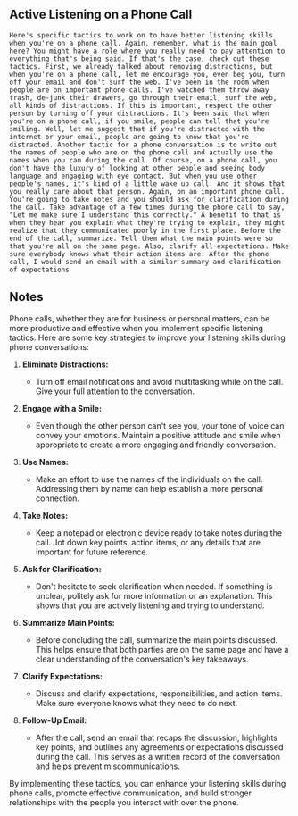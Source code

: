 ## Active Listening on a Phone Call
```
Here's specific tactics to work on to have better listening skills when you're on a phone call. Again, remember, what is the main goal here? You might have a role where you really need to pay attention to everything that's being said. If that's the case, check out these tactics. First, we already talked about removing distractions, but when you're on a phone call, let me encourage you, even beg you, turn off your email and don't surf the web. I've been in the room when people are on important phone calls. I've watched them throw away trash, de‑junk their drawers, go through their email, surf the web, all kinds of distractions. If this is important, respect the other person by turning off your distractions. It's been said that when you're on a phone call, if you smile, people can tell that you're smiling. Well, let me suggest that if you're distracted with the internet or your email, people are going to know that you're distracted. Another tactic for a phone conversation is to write out the names of people who are on the phone call and actually use the names when you can during the call. Of course, on a phone call, you don't have the luxury of looking at other people and seeing body language and engaging with eye contact. But when you use other people's names, it's kind of a little wake up call. And it shows that you really care about that person. Again, on an important phone call. You're going to take notes and you should ask for clarification during the call. Take advantage of a few times during the phone call to say, "Let me make sure I understand this correctly." A benefit to that is when they hear you explain what they're trying to explain, they might realize that they communicated poorly in the first place. Before the end of the call, summarize. Tell them what the main points were so that you're all on the same page. Also, clarify all expectations. Make sure everybody knows what their action items are. After the phone call, I would send an email with a similar summary and clarification of expectations
```

## Notes
Phone calls, whether they are for business or personal matters, can be more productive and effective when you implement specific listening tactics. Here are some key strategies to improve your listening skills during phone conversations:

1. **Eliminate Distractions:**
   - Turn off email notifications and avoid multitasking while on the call. Give your full attention to the conversation.

2. **Engage with a Smile:**
   - Even though the other person can't see you, your tone of voice can convey your emotions. Maintain a positive attitude and smile when appropriate to create a more engaging and friendly conversation.

3. **Use Names:**
   - Make an effort to use the names of the individuals on the call. Addressing them by name can help establish a more personal connection.

4. **Take Notes:**
   - Keep a notepad or electronic device ready to take notes during the call. Jot down key points, action items, or any details that are important for future reference.

5. **Ask for Clarification:**
   - Don't hesitate to seek clarification when needed. If something is unclear, politely ask for more information or an explanation. This shows that you are actively listening and trying to understand.

6. **Summarize Main Points:**
   - Before concluding the call, summarize the main points discussed. This helps ensure that both parties are on the same page and have a clear understanding of the conversation's key takeaways.

7. **Clarify Expectations:**
   - Discuss and clarify expectations, responsibilities, and action items. Make sure everyone knows what they need to do next.

8. **Follow-Up Email:**
   - After the call, send an email that recaps the discussion, highlights key points, and outlines any agreements or expectations discussed during the call. This serves as a written record of the conversation and helps prevent miscommunications.

By implementing these tactics, you can enhance your listening skills during phone calls, promote effective communication, and build stronger relationships with the people you interact with over the phone.